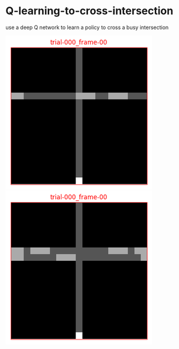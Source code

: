 # Q-learning-to-cross-intersection
use a deep Q network to learn a policy to cross a busy intersection

![Alt text](1-lane.gif?raw=true "Output") ![Alt text](2-lanes.gif?raw=true "Output")
